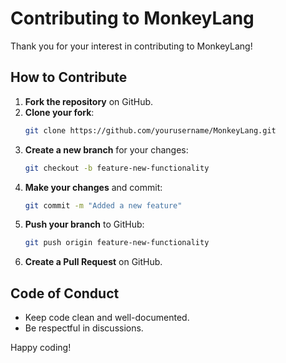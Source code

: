 # Contributing to MonkeyLang

Thank you for your interest in contributing to MonkeyLang!

## How to Contribute
1. **Fork the repository** on GitHub.
2. **Clone your fork**:
   ```bash
   git clone https://github.com/yourusername/MonkeyLang.git
   ```
3. **Create a new branch** for your changes:
   ```bash
   git checkout -b feature-new-functionality
   ```
4. **Make your changes** and commit:
   ```bash
   git commit -m "Added a new feature"
   ```
5. **Push your branch** to GitHub:
   ```bash
   git push origin feature-new-functionality
   ```
6. **Create a Pull Request** on GitHub.

## Code of Conduct
- Keep code clean and well-documented.
- Be respectful in discussions.

Happy coding!
